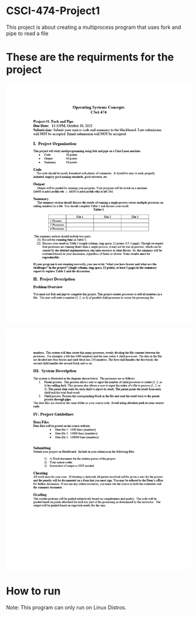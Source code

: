 # CSCI-474-Project1

This project is about creating a multiprocess program that uses fork and pipe to read a file

# These are the requirments for the project

<p align="center">
  <img src="Documents/project_1_2023_Fall_pg1.png" width="688" />
</p>

<p align="center">
  <img src="Documents/project_1_2023_Fall_pg2.png" width="688" />
</p>

# How to run
Note: This program can only run on Linux Distros.

#
